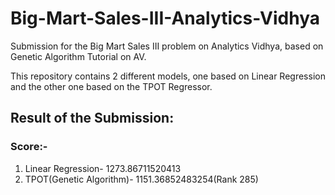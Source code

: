 # Big-Mart-Sales-III-Analytics-Vidhya
Submission for the Big Mart Sales III problem on Analytics Vidhya, based on Genetic Algorithm Tutorial on AV.

This repository contains 2 different models, one based on Linear Regression and the other one based on the TPOT Regressor.

## Result of the Submission:
### Score:-
1. Linear Regression- 1273.86711520413
2. TPOT(Genetic Algorithm)- 1151.36852483254(Rank 285)
